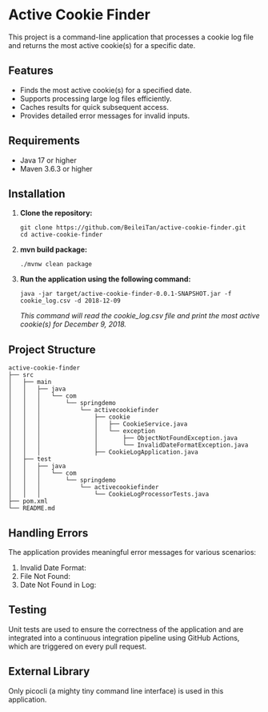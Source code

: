 # Active Cookie Finder

This project is a command-line application that processes a cookie log file and returns the most active cookie(s) for a specific date.

## Features

- Finds the most active cookie(s) for a specified date.
- Supports processing large log files efficiently.
- Caches results for quick subsequent access.
- Provides detailed error messages for invalid inputs.

## Requirements

- Java 17 or higher
- Maven 3.6.3 or higher

## Installation
1. **Clone the repository:**
    ```
    git clone https://github.com/BeileiTan/active-cookie-finder.git
    cd active-cookie-finder
   ```

2. **mvn build package:**
    ```
   ./mvnw clean package
    ```

3. **Run the application using the following command:**
    ```
   java -jar target/active-cookie-finder-0.0.1-SNAPSHOT.jar -f cookie_log.csv -d 2018-12-09
    ```
   
   _This command will read the cookie_log.csv file and print the most active cookie(s) for December 9, 2018._


## Project Structure
```
active-cookie-finder
├── src
│   ├── main
│   │   ├── java
│   │   │   └── com
│   │   │       └── springdemo
│   │   │           └── activecookiefinder
│   │   │               ├── cookie
│   │   │               │   ├── CookieService.java
│   │   │               │   └── exception
│   │   │               │       ├── ObjectNotFoundException.java
│   │   │               │       └── InvalidDateFormatException.java
│   │   │               ├── CookieLogApplication.java
│   ├── test
│   │   ├── java
│   │   │   └── com
│   │   │       └── springdemo
│   │   │           └── activecookiefinder
│   │   │               └── CookieLogProcessorTests.java
├── pom.xml
└── README.md
```

## Handling Errors
The application provides meaningful error messages for various scenarios:
 1. Invalid Date Format:
 2. File Not Found:
 3. Date Not Found in Log:

## Testing
Unit tests are used to ensure the correctness of the application and are integrated into a continuous integration pipeline using GitHub Actions, which are triggered on every pull request.

## External Library
Only picocli (a mighty tiny command line interface) is used in this application.